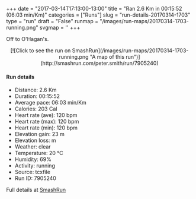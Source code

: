 +++
date = "2017-03-14T17:13:00-13:00"
title = "Ran 2.6 Km in 00:15:52 (06:03 min/Km)"
categories = ["Runs"]
slug = "run-details-20170314-1703"
type = "run"
draft = "False"
runmap = "/images/run-maps/20170314-1703-running.png"
svgmap = '<polyline points="47 100, 48 98, 50 96, 51 94, 52 93, 54 88, 55 88, 55 86, 55 84, 56 80, 55 79, 55 79, 53 80, 51 80, 49 78, 48 79, 46 78, 47 77, 44 71, 44 69, 44 69, 44 68, 43 63, 42 60, 40 56, 45 50, 47 48, 48 46, 49 45, 49 44, 50 43, 49 44, 50 43, 51 41, 51 41, 51 40, 53 39, 53 38, 53 37, 54 35, 53 33, 54 33, 54 33, 53 34, 54 34, 58 27, 59 26, 59 25, 58 24, 56 24, 53 22, 53 20, 53 21, 52 20, 52 18, 54 15, 55 14, 55 11, 55 10, 55 10, 55 9, 55 8, 60 0">'
+++

Off to O'Hagan's. 

<!--more-->

<center>
[![Click to see the run on SmashRun](/images/run-maps/20170314-1703-running.png "A map of this run")](http://smashrun.com/peter.smith/run/7905240)
</center>

#### Run details

* Distance: 2.6 Km
* Duration: 00:15:52
* Average pace: 06:03 min/Km
* Calories: 203 Cal
* Heart rate (ave): 120 bpm
* Heart rate (max): 120 bpm
* Heart rate (min): 120 bpm
* Elevation gain: 23 m
* Elevation loss:  m
* Weather: clear
* Temperature: 20 &deg;C
* Humidity: 69%
* Activity: running
* Source: tcxfile
* Run ID: 7905240

Full details at [SmashRun](http://smashrun.com/peter.smith/run/7905240)